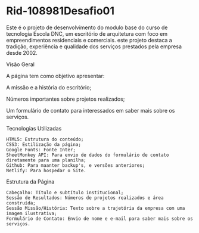 # Rid-108981Desafio01

Este é o projeto de desenvolvimento do modulo base do curso de tecnologia Escola DNC, um escritório de arquitetura com foco em empreendimentos residenciais e comerciais. este projeto destaca a tradição, experiência e qualidade dos serviços prestados pela empresa desde 2002.

Visão Geral

A página tem como objetivo apresentar:

 A missão e a história do escritório;

 Números importantes sobre projetos realizados;

 Um formulário de contato para interessados em saber mais sobre os serviços.

Tecnologias Utilizadas

    HTML5: Estrutura do conteúdo;
    CSS3: Estilização da página;
    Google Fonts: Fonte Inter;
    SheetMonkey API: Para envio de dados do formulário de contato diretamente para uma planilha;
    Github: Para maanter backup's, e versões anteriores;
    Netlify: Para hospedar o Site.

Estrutura da Página

    Cabeçalho: Título e subtítulo institucional;
    Sessão de Resultados: Números de projetos realizados e área construída;
    Sessão Missão/História: Texto sobre a trajetória da empresa com uma imagem ilustrativa;
    Formulário de Contato: Envio de nome e e-mail para saber mais sobre os serviços.
